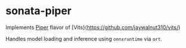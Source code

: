 # sonata-piper

Implements [Piper](https://github.com/rhasspy/piper)  flavor of [Vits}(https://github.com/jaywalnut310/vits/)

Handles model loading and inference using `onnxruntime` via `ort`.
